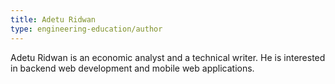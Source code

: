 ```yaml
---
title: Adetu Ridwan
type: engineering-education/author
---
```

Adetu Ridwan is an economic analyst and a technical writer. He is interested in backend web development and mobile web applications.

